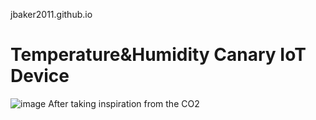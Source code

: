 jbaker2011.github.io
# Temperature&amp;Humidity Canary IoT Device
![image](https://github.com/jbaker2011/jbaker2011.github.io/assets/116909530/03c6fc99-8e98-4979-8fd2-c06b61909065)
After taking inspiration from the CO2
